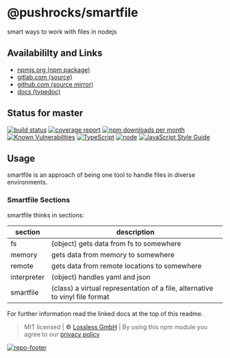 # @pushrocks/smartfile
smart ways to work with files in nodejs

## Availabililty and Links
* [npmjs.org (npm package)](https://www.npmjs.com/package/@pushrocks/smartfile)
* [gitlab.com (source)](https://gitlab.com/pushrocks/smartfile)
* [github.com (source mirror)](https://github.com/pushrocks/smartfile)
* [docs (typedoc)](https://pushrocks.gitlab.io/smartfile/)

## Status for master
[![build status](https://gitlab.com/pushrocks/smartfile/badges/master/build.svg)](https://gitlab.com/pushrocks/smartfile/commits/master)
[![coverage report](https://gitlab.com/pushrocks/smartfile/badges/master/coverage.svg)](https://gitlab.com/pushrocks/smartfile/commits/master)
[![npm downloads per month](https://img.shields.io/npm/dm/@pushrocks/smartfile.svg)](https://www.npmjs.com/package/@pushrocks/smartfile)
[![Known Vulnerabilities](https://snyk.io/test/npm/@pushrocks/smartfile/badge.svg)](https://snyk.io/test/npm/@pushrocks/smartfile)
[![TypeScript](https://img.shields.io/badge/TypeScript->=%203.x-blue.svg)](https://nodejs.org/dist/latest-v10.x/docs/api/)
[![node](https://img.shields.io/badge/node->=%2010.x.x-blue.svg)](https://nodejs.org/dist/latest-v10.x/docs/api/)
[![JavaScript Style Guide](https://img.shields.io/badge/code%20style-prettier-ff69b4.svg)](https://prettier.io/)

## Usage

smartfile is an approach of being one tool to handle files in diverse environments.

### Smartfile Sections

smartfile thinks in sections:

| section     | description                                                                  |
| ----------- | ---------------------------------------------------------------------------- |
| fs          | (object) gets data from fs to somewhere                                      |
| memory      | gets data from memory to somewhere                                           |
| remote      | gets data from remote locations to somewhere                                 |
| interpreter | (object) handles yaml and json                                               |
| smartfile   | (class) a virtual representation of a file, alternative to vinyl file format |

For further information read the linked docs at the top of this readme.

> MIT licensed | **&copy;** [Lossless GmbH](https://lossless.gmbh)
| By using this npm module you agree to our [privacy policy](https://lossless.gmbH/privacy.html)

[![repo-footer](https://pushrocks.gitlab.io/assets/repo-footer.svg)](https://maintainedby.lossless.com)
